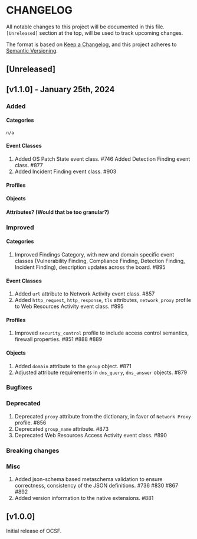# CHANGELOG
All notable changes to this project will be documented in this file. `[Unreleased]` section at the top, will be used to track upcoming changes.

The format is based on [Keep a Changelog](https://keepachangelog.com/en/1.0.0/),
and this project adheres to [Semantic Versioning](https://semver.org/spec/v2.0.0.html).

<!-- When updating the Changelog:

- Please follow Keep a Changelog guiding principles: https://keepachangelog.com/en/1.1.0/#how.
- Make sure you add your entry to the correct section.

Thankyou! -->

## [Unreleased]

<!-- All available sections in the Changelog:

### Added
#### Categories
#### Event Classes
#### Profiles
#### Objects
#### Attributes? (Would that be too granular?)

### Improved
#### Categories
#### Event Classes
#### Profiles
#### Objects

### Bugfixes

### Deprecated

### Breaking changes

### Misc

-->

## [v1.1.0] - January 25th, 2024

### Added
#### Categories
`n/a`
#### Event Classes
1. Added OS Patch State event class. #746
Added Detection Finding event class. #877
2. Added Incident Finding event class. #903
#### Profiles
#### Objects
#### Attributes? (Would that be too granular?)

### Improved
#### Categories
1. Improved Findings Category, with new and domain specific event classes (Vulnerability Finding, Compliance Finding, Detection Finding, Incident Finding), description updates across the board. #895
#### Event Classes
1. Added `url` attribute to Network Activity event class. #857
2. Added `http_request`, `http_response`, `tls` attributes, `network_proxy` profile to Web Resources Activity event class. #895 
#### Profiles
1. Improved `security_control` profile to include access control semantics, firewall properties. #851 #888 #889
#### Objects
1. Added `domain` attribute to the `group` object. #871
2. Adjusted attribute requirements in `dns_query`, `dns_answer` objects. #879

### Bugfixes

### Deprecated
1. Deprecated `proxy` attribute from the dictionary, in favor of `Network Proxy` profile. #856
2. Deprecated `group_name` attribute. #873
3. Deprecated Web Resources Access Activity event class. #890

### Breaking changes

### Misc
1. Added json-schema based metaschema validation to ensure correctness, consistency of the JSON definitions. #736 #830 #867 #892
2. Added version information to the native extensions. #881

## [v1.0.0]

Initial release of OCSF.